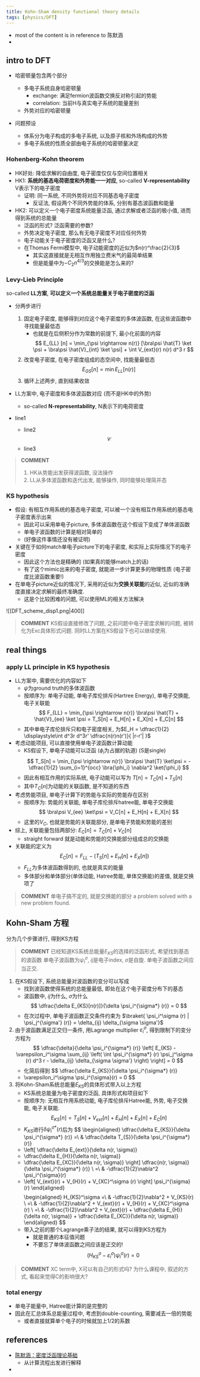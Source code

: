 ```yaml
---
title: Kohn-Sham density functional theory details
tags: [physics/DFT]
---
```


- most of the content is in reference to 陈默涵
- 



## intro to DFT

- 哈密顿量包含两个部分
	- 多电子系统自身哈密顿量
		- exchange: 满足fermion波函数交换反对称引起的势能
		- correlation: 当前H与真实电子系统的能量差别
	- 外势对应的哈密顿量

- 问题预设
	- 体系分为电子构成的多电子系统, 以及原子核和外场构成的外势
	- 多电子系统的性质全部由电子系统的哈密顿量决定

### Hohenberg-Kohn theorem
- HK好处: 降低求解的自由度, 电子密度仅仅与空间位置相关
- HK1: **系统的基态电荷密度和外势能一一对应**, so-called **V-representability** V表示下的电子密度
	- 证明: 同一系统, 不同外势将对应不同基态电子密度
		- 反证法, 假设两个不同外势能的体系, 分别有基态波函数和能量
- HK2: 可以定义一个电子密度系统能量泛函, 通过求解或者泛函的极小值, 进而得到系统的总能量
	- 泛函的形式? 泛函需要的参数?
	- 外势决定电子密度, 那么有无电子密度不对应任何外势
	- 电子动能关于电子密度的泛函又是什么?
	- 在Thomas Fermi模型中, 电子动能密度的近似为$n(r)^\frac{2}{3}$
		- 其实这直接就是无相互作用独立费米气的最简单结果
		- 但是能量中为$- C_2 n^{4/3}$的交换能是怎么来的?


### Levy-Lieb Principle
so-called **LL方案**, **可以定义一个系统总能量关于电子密度的泛函**
- 分两步进行
	1. 固定电子密度, 能够得到对应这个电子密度的多体波函数, 在这些波函数中寻找能量最低态
		- 也就是在后侧积分作为常数的前提下,  最小化前面的内容
		$$
		E_{LL} [n] = \min_{\psi \rightarrow n(r)} [\bra\psi \hat{T} \ket \psi + \bra\psi \hat{V}_{int} \ket \psi] + \int V_{ext}(r) n(r) d^3 r
		$$
	2. 改变电子密度, 在电子密度组成的态空间中, 找能量最低态
		$$ E_{GS}[n] = \min E_{LL} [n(r)] $$
	3. 循环上述两步, 直到结果收敛
- LL方案中, 电子密度和多体波函数对应 (而不是HK中的外势)
	- so-called **N-representability**, N表示下的电荷密度


- line1
	- line2
		$$
		\mathcal{C}
		$$
	- line3


> **COMMENT**
> 1. HK从势能出发获得波函数, 没法操作
> 2. LL从多体波函数和迭代出发, 能够操作, 同时能够处理简并态

### KS hypothesis
- 假设: 有相互作用系统的基态电子密度, 可以被一个没有相互作用系统的基态电子密度表示出来
	- 因此可以采用单电子picture, 多体波函数在这个假设下变成了单体波函数
	- 单电子波函数的计算是相对简单的
	- (好像这件事情还没有被证明)
- 关键在于如何match单电子picture下的电子密度, 和实际上实际情况下的电子密度
	- 因此这个方法也是精确的 (如果真的能够match上的话)
	- 有了这个mimic出来的电子密度, 就能进一步计算更多的物理性质 (电子密度比波函数重要!)
- 在单电子picture近似的情况下, 采用的近似为**交换关联能**的近似, 近似的准确度直接决定求解的最终准确度.
	- 这是个比较困难的问题, 可以使用ML的相关方法解决

![[DFT_scheme_disp1.png|400]]

> **COMMENT**
> KS假设直接修改了问题, 之前问题中电子密度求解的问题, 被转化为Exc具体形式问题.
> 同时LL方案在KS假设下也可以继续使用.


## real things

### apply LL principle in KS hypothesis

- LL方案中, 需要优化的内容如下
	- $\psi$为ground truth的多体波函数
	- 按顺序为: 单电子动能, 单电子库伦排斥(Hartree Energy), 单电子交换能, 电子关联能
	$$
	F_{LL} = \min_{\psi \rightarrow n(r)} \bra\psi \hat{T} + \hat{V}_{ee} \ket \psi
	= T_S[n] + E_H[n] + E_X[n] + E_C[n]
	$$
	- 其中单电子库伦排斥只和电子密度相关, 为$E_H = \dfrac{1}{2} \displaystyle\int d^3r d^3r' \dfrac{n(r)n(r')}{ |r-r'| }$
- 考虑动能项目, 可以直接使用单电子波函数计算动能
	- KS假设下, 单电子动能可以泛函 ($\phi_i$为占据的轨道) (S是single)
	$$
	T_S[n] = \min_{\psi \rightarrow n(r)} \bra\psi \hat{T} \ket\psi
	= - \dfrac{1}{2} \sum_{i=1}^{occ} \bra{\phi_i} \nabla^2 \ket{\phi_i}
	$$
	- 因此有相互作用的实际系统, 电子动能可以写为 $T[n] = T_C[n] + T_S[n]$
	- 其中$T_C[n]$为动能的关联函数, 是不知道的东西
- 考虑势能项目, 单电子计算下的势能与实际的势能存在区别
	- 按顺序为: 势能的关联能, 单电子库伦排斥hatree能, 单电子交换能
	$$
	\bra\psi V_{ee} \ket\psi = V_C[n] + E_H[n] + E_X[n]
	$$
	- 这里的$V_C$, 也就是势能的关联能部分, 是单电子势能和势能的差别
- 综上, 关联能量包括两部分: $E_C[n] = T_C[n] + V_C[n]$
	- straight forward 就是动能和势能的交换能部分组成总的交换能
- 关联能的定义为
	$$
	E_C[n] = F_{LL} - (T_S[n] + E_H[n] + E_X[n])
	$$
	- $F_{LL}$为多体波函数得到的, 也就是真实的能量
	- 多体部分和单体部分(单体动能, Hatree势能, 单体交换能)的差值, 就是交换项了

> **COMMENT**
> 单电子搞不定的, 就是交换能的部分
> a problem solved with a new problem found.



## Kohn-Sham 方程

分为几个步骤进行, 得到KS方程

> **COMMENT**
> 已经知道KS系统总能量$E_{KS}$的选择的泛函形式, 希望找到基态的波函数
> 单电子波函数为$\psi_i^\sigma$, $ij$是电子index, $\sigma$是自旋. 单电子波函数之间应当正交.

1. 在KS假设下, 系统总能量对波函数的变分可以写成
	- 找到波函数使得系统的总能量最低, 即处在这个电子密度分布下的基态
	- 波函数中, $ij$为什么, $\sigma$为什么
	$$
	\dfrac{\delta E_{KS}[n(r)]}{\delta \psi_i^{\sigma*} (r)} = 0
	$$
	- 在次过程中, 单电子波函数正交条件约束为 $\braket{ \psi_i^\sigma (r) | \psi_j^{\sigma'} (r)} = \delta_{ij} \delta_{\sigma \sigma'}$
2. 由于波函数满足正交归一条件, 用Lagrange multiplier $\varepsilon_i^\sigma$, 得到限制下的变分方程为
		$$
		\dfrac{\delta}{\delta \psi_i^{\sigma*} (r)}
		\left[
			E_{KS} - \varepsilon_i^\sigma \sum_{ij}
			\left(
				\int \psi_i^{\sigma*} (r) \psi_j^\sigma (r) d^3 r
				- \delta_{ij} \delta_{\sigma \sigma'}
			\right)
		\right]
		= 0
		$$
	- 化简后得到
	$$
	\dfrac{\delta E_{KS}}{\delta \psi_i^{\sigma*} (r)}
	- \varepsilon_i^\sigma \psi_i^{\sigma}(r)
	= 0
	$$
1. 将Kohn-Sham系统总能量$E_{KS}$的具体形式带入以上方程
	- KS系统总能量为电子密度的泛函, 具体形式和项目如下
	- 按顺序为: 无相互作用系统动能, 电子库伦排斥Hatree能, 外势, 电子交换能, 电子关联能.
		$$
		E_{KS}[n] = T_S[n] + V_{ext}[n] + E_H[n] + E_X[n] + E_C[n]
		$$
	- $K_{KS}$进行$\delta \psi_i^{\sigma*} (r)$后为
	$$
	\begin{aligned}
	\dfrac{\delta E_{KS}}{\delta \psi_i^{\sigma*} (r)}
	=\ & \dfrac{\delta T_{S}}{\delta \psi_i^{\sigma*} (r)}
	+ \left[
	\dfrac{\delta E_{ext}}{\delta n(r, \sigma)}
	+ \dfrac{\delta E_{H}}{\delta n(r, \sigma)}
	+ \dfrac{\delta E_{XC}}{\delta n(r, \sigma)}
	\right] \dfrac{n(r, \sigma)}{\delta \psi_i^{\sigma*} (r)} \\
	=\ & -\dfrac{1}{2}\nabla^2 \psi_i^{\sigma}(r)
	+ \left[
	V_{ext}(r) + V_{H}(r) + V_{XC}^\sigma (r)
	\right] \psi_i^{\sigma}(r)
	\end{aligned}
	$$
	$$
	\begin{aligned}
	H_{KS}^\sigma
	=\ & -\dfrac{1}{2}\nabla^2 + V_{KS}(r) \\
	=\ & -\dfrac{1}{2}\nabla^2 + V_{ext}(r) + V_{H}(r) + V_{XC}^\sigma (r) \\
	=\ & -\dfrac{1}{2}\nabla^2 + V_{ext}(r) + \dfrac{\delta E_{H}}{\delta n(r, \sigma)} + \dfrac{\delta E_{XC}}{\delta n(r, \sigma)}
	\end{aligned}
	$$
	- 带入之前的那个Lagrange乘子法的结果, 就可以得到KS方程为
		- 就是普通的本征值问题
		- 不要忘了单体波函数之间应该是正交的!
	$$
	(H_{KS}^\sigma - \varepsilon_i^\sigma) \psi_i^\sigma(r) = 0
	$$

> **COMMENT**
> XC term中, X可以有自己的形式吗?
> 为什么课程中, 叙述的方式, 看起来觉得C的影响很大?

### total energy
 - 单电子能量中, Hatree能计算的是完整的
 - 因此在汇总体系总能量过程中, 考虑到double-counting, 需要减去一倍的势能
	 - 或者直接就算单个电子的时候就加上1/2的系数








## references
- [陈默涵：密度泛函理论基础](https://www.bilibili.com/video/BV1je4y1Y71P)
	- 从计算流程出发进行解释
- 